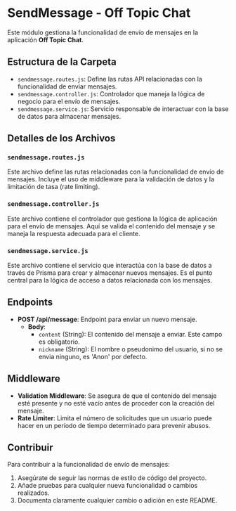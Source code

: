 # SendMessage - Off Topic Chat

Este módulo gestiona la funcionalidad de envío de mensajes en la aplicación **Off Topic Chat**.

## Estructura de la Carpeta

- `sendmessage.routes.js`: Define las rutas API relacionadas con la funcionalidad de enviar mensajes.
- `sendmessage.controller.js`: Controlador que maneja la lógica de negocio para el envío de mensajes.
- `sendmessage.service.js`: Servicio responsable de interactuar con la base de datos para almacenar mensajes.

## Detalles de los Archivos

### `sendmessage.routes.js`

Este archivo define las rutas relacionadas con la funcionalidad de envío de mensajes. Incluye el uso de middleware para la validación de datos y la limitación de tasa (rate limiting).

### `sendmessage.controller.js`

Este archivo contiene el controlador que gestiona la lógica de aplicación para el envío de mensajes. Aquí se valida el contenido del mensaje y se maneja la respuesta adecuada para el cliente.

### `sendmessage.service.js`

Este archivo contiene el servicio que interactúa con la base de datos a través de Prisma para crear y almacenar nuevos mensajes. Es el punto central para la lógica de acceso a datos relacionada con los mensajes.


## Endpoints

- **POST /api/message**: Endpoint para enviar un nuevo mensaje.
  - **Body**:
    - `content` (String): El contenido del mensaje a enviar. Este campo es obligatorio.
    - `nickname` (String): El nombre o pseudonimo del usuario, si no se envia ninguno, es 'Anon' por defecto.

## Middleware

- **Validation Middleware**: Se asegura de que el contenido del mensaje esté presente y no esté vacío antes de proceder con la creación del mensaje.
- **Rate Limiter**: Limita el número de solicitudes que un usuario puede hacer en un período de tiempo determinado para prevenir abusos.

## Contribuir

Para contribuir a la funcionalidad de envío de mensajes:

1. Asegúrate de seguir las normas de estilo de código del proyecto.
2. Añade pruebas para cualquier nueva funcionalidad o cambios realizados.
3. Documenta claramente cualquier cambio o adición en este README.
